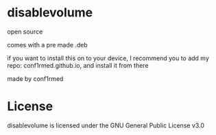 # disablevolume
open source

comes with a pre made .deb

if you want to install this on to your device, I recommend you to add my repo: conf1rmed.github.io, and install it from there

made by conf1rmed

# License

disablevolume is licensed under the GNU General Public License v3.0
